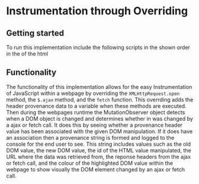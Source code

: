 # Instrumentation through Overriding

## Getting started

To run this implementation include the following scripts in the shown order in the <head> of the html
    <script src="init.js"></script>
    <script src="override.js"></script>
    <script src="observe.js"></script>

## Functionality

The functionality of this implementation allows for the easy Instrumentation of JavaScript within a webpage by overriding the `XMLHttpRequest.open` method, the `$.ajax` method, and the `fetch` function. This overrding adds the header provenance data to a variable when these methods are executed. Then during the webpages runtime the MutationObserver object detects when a DOM object is changed and determines whether in was changed by a ajax or fetch call. It does this by seeing whether a provenance header value has been associated with the given DOM manipulation. If it does have an association then a provenance string is formed and logged to the console for the end user to see. This string includes values such as the old DOM value, the new DOM value, the id of the HTML value manipulated, the URL where the data was retrieved from, the reponse headers from the ajax or fetch call, and the colour of the highlighted DOM value within the webpage to show visually the DOM element changed by an ajax or fetch call. 
